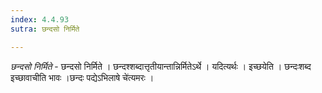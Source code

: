 ```yaml
---
index: 4.4.93
sutra: छन्दसो निर्मिते

---
```

_छन्दसो निर्मिते_ - छन्दसो निर्मिते । छन्दश्शब्दात्तृतीयान्तान्निर्मितेऽर्थे । यदित्यर्थः । इच्छयेति । छन्दःशब्द इच्छावाचीति भावः ।छन्दः पद्येऽभिलाषे चे॑त्यमरः ।